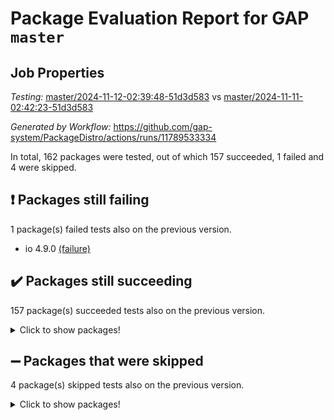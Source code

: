 # Package Evaluation Report for GAP `master`

## Job Properties

*Testing:* [master/2024-11-12-02:39:48-51d3d583](https://github.com/gap-system/PackageDistro/blob/data/reports/master/2024-11-12-02:39:48-51d3d583) vs [master/2024-11-11-02:42:23-51d3d583](https://github.com/gap-system/PackageDistro/blob/data/reports/master/2024-11-11-02:42:23-51d3d583)

*Generated by Workflow:* https://github.com/gap-system/PackageDistro/actions/runs/11789533334

In total, 162 packages were tested, out of which 157 succeeded, 1 failed and 4 were skipped.

## :exclamation: Packages still failing

1 package(s) failed tests also on the previous version.
- io 4.9.0 [(failure)](https://github.com/gap-system/PackageDistro/actions/runs/11789533334/job/32838660095)

## :heavy_check_mark: Packages still succeeding

157 package(s) succeeded tests also on the previous version.
<details><summary>Click to show packages!</summary>

- 4ti2interface 2023.02-04 [(success)](https://github.com/gap-system/PackageDistro/actions/runs/11789533334/job/32838639643)
- ace 5.6.2 [(success)](https://github.com/gap-system/PackageDistro/actions/runs/11789533334/job/32838643334)
- aclib 1.3.2 [(success)](https://github.com/gap-system/PackageDistro/actions/runs/11789533334/job/32838644041)
- agt 0.3.1 [(success)](https://github.com/gap-system/PackageDistro/actions/runs/11789533334/job/32838644517)
- alnuth 3.2.1 [(success)](https://github.com/gap-system/PackageDistro/actions/runs/11789533334/job/32838644807)
- anupq 3.3.1 [(success)](https://github.com/gap-system/PackageDistro/actions/runs/11789533334/job/32838645985)
- atlasrep 2.1.9 [(success)](https://github.com/gap-system/PackageDistro/actions/runs/11789533334/job/32838646858)
- autodoc 2023.06.19 [(success)](https://github.com/gap-system/PackageDistro/actions/runs/11789533334/job/32838647849)
- automata 1.16 [(success)](https://github.com/gap-system/PackageDistro/actions/runs/11789533334/job/32838648038)
- automgrp 1.3.2 [(success)](https://github.com/gap-system/PackageDistro/actions/runs/11789533334/job/32838648209)
- autpgrp 1.11 [(success)](https://github.com/gap-system/PackageDistro/actions/runs/11789533334/job/32838648412)
- cap 2024.10-08 [(success)](https://github.com/gap-system/PackageDistro/actions/runs/11789533334/job/32838648576)
- caratinterface 2.3.7 [(success)](https://github.com/gap-system/PackageDistro/actions/runs/11789533334/job/32838648751)
- cddinterface 2024.09.02 [(success)](https://github.com/gap-system/PackageDistro/actions/runs/11789533334/job/32838648940)
- circle 1.6.6 [(success)](https://github.com/gap-system/PackageDistro/actions/runs/11789533334/job/32838649113)
- classicpres 1.22 [(success)](https://github.com/gap-system/PackageDistro/actions/runs/11789533334/job/32838649321)
- cohomolo 1.6.11 [(success)](https://github.com/gap-system/PackageDistro/actions/runs/11789533334/job/32838649505)
- congruence 1.2.7 [(success)](https://github.com/gap-system/PackageDistro/actions/runs/11789533334/job/32838649677)
- corefreesub 0.6 [(success)](https://github.com/gap-system/PackageDistro/actions/runs/11789533334/job/32838649855)
- corelg 1.57 [(success)](https://github.com/gap-system/PackageDistro/actions/runs/11789533334/job/32838650059)
- crime 1.6 [(success)](https://github.com/gap-system/PackageDistro/actions/runs/11789533334/job/32838650255)
- crisp 1.4.6 [(success)](https://github.com/gap-system/PackageDistro/actions/runs/11789533334/job/32838650494)
- crypting 0.10.5 [(success)](https://github.com/gap-system/PackageDistro/actions/runs/11789533334/job/32838650694)
- cryst 4.1.27 [(success)](https://github.com/gap-system/PackageDistro/actions/runs/11789533334/job/32838650902)
- crystcat 1.1.10 [(success)](https://github.com/gap-system/PackageDistro/actions/runs/11789533334/job/32838651127)
- ctbllib 1.3.9 [(success)](https://github.com/gap-system/PackageDistro/actions/runs/11789533334/job/32838651347)
- cubefree 1.20 [(success)](https://github.com/gap-system/PackageDistro/actions/runs/11789533334/job/32838651535)
- curlinterface 2.4.0 [(success)](https://github.com/gap-system/PackageDistro/actions/runs/11789533334/job/32838651751)
- cvec 2.8.2 [(success)](https://github.com/gap-system/PackageDistro/actions/runs/11789533334/job/32838651981)
- datastructures 0.3.1 [(success)](https://github.com/gap-system/PackageDistro/actions/runs/11789533334/job/32838652177)
- deepthought 1.0.7 [(success)](https://github.com/gap-system/PackageDistro/actions/runs/11789533334/job/32838652363)
- design 1.8.2 [(success)](https://github.com/gap-system/PackageDistro/actions/runs/11789533334/job/32838652535)
- difsets 2.3.1 [(success)](https://github.com/gap-system/PackageDistro/actions/runs/11789533334/job/32838652754)
- digraphs 1.9.0 [(success)](https://github.com/gap-system/PackageDistro/actions/runs/11789533334/job/32838652972)
- edim 1.3.8 [(success)](https://github.com/gap-system/PackageDistro/actions/runs/11789533334/job/32838653258)
- example 4.3.4 [(success)](https://github.com/gap-system/PackageDistro/actions/runs/11789533334/job/32838653484)
- examplesforhomalg 2023.10-01 [(success)](https://github.com/gap-system/PackageDistro/actions/runs/11789533334/job/32838653679)
- factint 1.6.3 [(success)](https://github.com/gap-system/PackageDistro/actions/runs/11789533334/job/32838653857)
- ferret 1.0.14 [(success)](https://github.com/gap-system/PackageDistro/actions/runs/11789533334/job/32838654053)
- fga 1.5.0 [(success)](https://github.com/gap-system/PackageDistro/actions/runs/11789533334/job/32838654228)
- fining 1.5.6 [(success)](https://github.com/gap-system/PackageDistro/actions/runs/11789533334/job/32838654406)
- float 1.0.5 [(success)](https://github.com/gap-system/PackageDistro/actions/runs/11789533334/job/32838654613)
- format 1.4.4 [(success)](https://github.com/gap-system/PackageDistro/actions/runs/11789533334/job/32838654783)
- forms 1.2.12 [(success)](https://github.com/gap-system/PackageDistro/actions/runs/11789533334/job/32838654973)
- fplsa 1.2.6 [(success)](https://github.com/gap-system/PackageDistro/actions/runs/11789533334/job/32838655160)
- fr 2.4.13 [(success)](https://github.com/gap-system/PackageDistro/actions/runs/11789533334/job/32838655348)
- francy 2.0.3 [(success)](https://github.com/gap-system/PackageDistro/actions/runs/11789533334/job/32838655550)
- fwtree 1.3 [(success)](https://github.com/gap-system/PackageDistro/actions/runs/11789533334/job/32838655744)
- gapdoc 1.6.7 [(success)](https://github.com/gap-system/PackageDistro/actions/runs/11789533334/job/32838655959)
- gauss 2023.08-01 [(success)](https://github.com/gap-system/PackageDistro/actions/runs/11789533334/job/32838656134)
- gaussforhomalg 2024.08-01 [(success)](https://github.com/gap-system/PackageDistro/actions/runs/11789533334/job/32838656306)
- gbnp 1.1.0 [(success)](https://github.com/gap-system/PackageDistro/actions/runs/11789533334/job/32838656475)
- generalizedmorphismsforcap 2024.09-03 [(success)](https://github.com/gap-system/PackageDistro/actions/runs/11789533334/job/32838656651)
- genss 1.6.9 [(success)](https://github.com/gap-system/PackageDistro/actions/runs/11789533334/job/32838656837)
- gradedmodules 2024.01-01 [(success)](https://github.com/gap-system/PackageDistro/actions/runs/11789533334/job/32838657032)
- gradedringforhomalg 2024.07-01 [(success)](https://github.com/gap-system/PackageDistro/actions/runs/11789533334/job/32838657236)
- grape 4.9.2 [(success)](https://github.com/gap-system/PackageDistro/actions/runs/11789533334/job/32838657433)
- groupoids 1.76 [(success)](https://github.com/gap-system/PackageDistro/actions/runs/11789533334/job/32838657598)
- grpconst 2.6.5 [(success)](https://github.com/gap-system/PackageDistro/actions/runs/11789533334/job/32838657760)
- guarana 0.96.3 [(success)](https://github.com/gap-system/PackageDistro/actions/runs/11789533334/job/32838657950)
- guava 3.19 [(success)](https://github.com/gap-system/PackageDistro/actions/runs/11789533334/job/32838658134)
- hap 1.66 [(success)](https://github.com/gap-system/PackageDistro/actions/runs/11789533334/job/32838658284)
- hapcryst 0.1.15 [(success)](https://github.com/gap-system/PackageDistro/actions/runs/11789533334/job/32838658492)
- hecke 1.5.4 [(success)](https://github.com/gap-system/PackageDistro/actions/runs/11789533334/job/32838658699)
- help 4.0 [(success)](https://github.com/gap-system/PackageDistro/actions/runs/11789533334/job/32838658891)
- homalg 2024.01-01 [(success)](https://github.com/gap-system/PackageDistro/actions/runs/11789533334/job/32838659068)
- homalgtocas 2023.11-01 [(success)](https://github.com/gap-system/PackageDistro/actions/runs/11789533334/job/32838659229)
- idrel 2.48 [(success)](https://github.com/gap-system/PackageDistro/actions/runs/11789533334/job/32838659480)
- images 1.3.3 [(success)](https://github.com/gap-system/PackageDistro/actions/runs/11789533334/job/32838659723)
- intpic 0.4.0 [(success)](https://github.com/gap-system/PackageDistro/actions/runs/11789533334/job/32838659914)
- io_forhomalg 2023.02-04 [(success)](https://github.com/gap-system/PackageDistro/actions/runs/11789533334/job/32838660273)
- irredsol 1.4.4 [(success)](https://github.com/gap-system/PackageDistro/actions/runs/11789533334/job/32838660441)
- json 2.2.2 [(success)](https://github.com/gap-system/PackageDistro/actions/runs/11789533334/job/32838660594)
- jupyterkernel 1.5.1 [(success)](https://github.com/gap-system/PackageDistro/actions/runs/11789533334/job/32838660740)
- jupyterviz 1.5.6 [(success)](https://github.com/gap-system/PackageDistro/actions/runs/11789533334/job/32838660903)
- kan 1.37 [(success)](https://github.com/gap-system/PackageDistro/actions/runs/11789533334/job/32838661041)
- kbmag 1.5.11 [(success)](https://github.com/gap-system/PackageDistro/actions/runs/11789533334/job/32838661195)
- laguna 3.9.7 [(success)](https://github.com/gap-system/PackageDistro/actions/runs/11789533334/job/32838661344)
- liealgdb 2.2.1 [(success)](https://github.com/gap-system/PackageDistro/actions/runs/11789533334/job/32838661558)
- liepring 2.9.1 [(success)](https://github.com/gap-system/PackageDistro/actions/runs/11789533334/job/32838661687)
- liering 2.4.2 [(success)](https://github.com/gap-system/PackageDistro/actions/runs/11789533334/job/32838661846)
- linearalgebraforcap 2024.10-01 [(success)](https://github.com/gap-system/PackageDistro/actions/runs/11789533334/job/32838662008)
- lins 0.9 [(success)](https://github.com/gap-system/PackageDistro/actions/runs/11789533334/job/32838662150)
- localizeringforhomalg 2023.10-01 [(success)](https://github.com/gap-system/PackageDistro/actions/runs/11789533334/job/32838662301)
- loops 3.4.4 [(success)](https://github.com/gap-system/PackageDistro/actions/runs/11789533334/job/32838662496)
- lpres 1.1.1 [(success)](https://github.com/gap-system/PackageDistro/actions/runs/11789533334/job/32838662644)
- majoranaalgebras 1.5.2 [(success)](https://github.com/gap-system/PackageDistro/actions/runs/11789533334/job/32838662803)
- mapclass 1.4.6 [(success)](https://github.com/gap-system/PackageDistro/actions/runs/11789533334/job/32838662992)
- matgrp 0.71 [(success)](https://github.com/gap-system/PackageDistro/actions/runs/11789533334/job/32838663142)
- matricesforhomalg 2024.08-05 [(success)](https://github.com/gap-system/PackageDistro/actions/runs/11789533334/job/32838663276)
- modisom 3.0.0 [(success)](https://github.com/gap-system/PackageDistro/actions/runs/11789533334/job/32838663416)
- modulepresentationsforcap 2024.09-02 [(success)](https://github.com/gap-system/PackageDistro/actions/runs/11789533334/job/32838663594)
- modules 2024.01-01 [(success)](https://github.com/gap-system/PackageDistro/actions/runs/11789533334/job/32838663764)
- monoidalcategories 2024.09-05 [(success)](https://github.com/gap-system/PackageDistro/actions/runs/11789533334/job/32838664021)
- nconvex 2022.09-01 [(success)](https://github.com/gap-system/PackageDistro/actions/runs/11789533334/job/32838664255)
- nilmat 1.4.2 [(success)](https://github.com/gap-system/PackageDistro/actions/runs/11789533334/job/32838664435)
- nock 1.5 [(success)](https://github.com/gap-system/PackageDistro/actions/runs/11789533334/job/32838664629)
- normalizinterface 1.3.7 [(success)](https://github.com/gap-system/PackageDistro/actions/runs/11789533334/job/32838664805)
- nq 2.5.11 [(success)](https://github.com/gap-system/PackageDistro/actions/runs/11789533334/job/32838665023)
- numericalsgps 1.4.0 [(success)](https://github.com/gap-system/PackageDistro/actions/runs/11789533334/job/32838665213)
- openmath 11.5.3 [(success)](https://github.com/gap-system/PackageDistro/actions/runs/11789533334/job/32838665454)
- orb 4.9.1 [(success)](https://github.com/gap-system/PackageDistro/actions/runs/11789533334/job/32838665673)
- packagemanager 1.6 [(success)](https://github.com/gap-system/PackageDistro/actions/runs/11789533334/job/32838665891)
- patternclass 2.4.5 [(success)](https://github.com/gap-system/PackageDistro/actions/runs/11789533334/job/32838666092)
- permut 2.0.5 [(success)](https://github.com/gap-system/PackageDistro/actions/runs/11789533334/job/32838666318)
- polenta 1.3.10 [(success)](https://github.com/gap-system/PackageDistro/actions/runs/11789533334/job/32838666575)
- polymaking 0.8.7 [(success)](https://github.com/gap-system/PackageDistro/actions/runs/11789533334/job/32838666762)
- primgrp 3.4.4 [(success)](https://github.com/gap-system/PackageDistro/actions/runs/11789533334/job/32838667052)
- profiling 2.6.0 [(success)](https://github.com/gap-system/PackageDistro/actions/runs/11789533334/job/32838667241)
- qdistrnd 0.9.4 [(success)](https://github.com/gap-system/PackageDistro/actions/runs/11789533334/job/32838667436)
- qpa 1.35 [(success)](https://github.com/gap-system/PackageDistro/actions/runs/11789533334/job/32838667621)
- quagroup 1.8.4 [(success)](https://github.com/gap-system/PackageDistro/actions/runs/11789533334/job/32838667826)
- radiroot 2.9 [(success)](https://github.com/gap-system/PackageDistro/actions/runs/11789533334/job/32838668054)
- rcwa 4.7.1 [(success)](https://github.com/gap-system/PackageDistro/actions/runs/11789533334/job/32838668267)
- rds 1.8 [(success)](https://github.com/gap-system/PackageDistro/actions/runs/11789533334/job/32838668532)
- recog 1.4.3 [(success)](https://github.com/gap-system/PackageDistro/actions/runs/11789533334/job/32838668739)
- repndecomp 1.3.0 [(success)](https://github.com/gap-system/PackageDistro/actions/runs/11789533334/job/32838668897)
- repsn 3.1.2 [(success)](https://github.com/gap-system/PackageDistro/actions/runs/11789533334/job/32838669088)
- resclasses 4.7.3 [(success)](https://github.com/gap-system/PackageDistro/actions/runs/11789533334/job/32838669269)
- ringsforhomalg 2024.06-01 [(success)](https://github.com/gap-system/PackageDistro/actions/runs/11789533334/job/32838669432)
- sco 2023.08-01 [(success)](https://github.com/gap-system/PackageDistro/actions/runs/11789533334/job/32838669602)
- scscp 2.4.3 [(success)](https://github.com/gap-system/PackageDistro/actions/runs/11789533334/job/32838669801)
- semigroups 5.4.0 [(success)](https://github.com/gap-system/PackageDistro/actions/runs/11789533334/job/32838670001)
- sglppow 2.4 [(success)](https://github.com/gap-system/PackageDistro/actions/runs/11789533334/job/32838670168)
- sgpviz 0.999.6 [(success)](https://github.com/gap-system/PackageDistro/actions/runs/11789533334/job/32838670478)
- simpcomp 2.1.14 [(success)](https://github.com/gap-system/PackageDistro/actions/runs/11789533334/job/32838670843)
- singular 2024.06.03 [(success)](https://github.com/gap-system/PackageDistro/actions/runs/11789533334/job/32838671073)
- sl2reps 1.1 [(success)](https://github.com/gap-system/PackageDistro/actions/runs/11789533334/job/32838671279)
- sla 1.6.2 [(success)](https://github.com/gap-system/PackageDistro/actions/runs/11789533334/job/32838671468)
- smallantimagmas 0.2.12 [(success)](https://github.com/gap-system/PackageDistro/actions/runs/11789533334/job/32838671649)
- smallgrp 1.5.4 [(success)](https://github.com/gap-system/PackageDistro/actions/runs/11789533334/job/32838671824)
- smallsemi 0.7.1 [(success)](https://github.com/gap-system/PackageDistro/actions/runs/11789533334/job/32838672024)
- sonata 2.9.6 [(success)](https://github.com/gap-system/PackageDistro/actions/runs/11789533334/job/32838672250)
- sophus 1.27 [(success)](https://github.com/gap-system/PackageDistro/actions/runs/11789533334/job/32838672450)
- sotgrps 1.3 [(success)](https://github.com/gap-system/PackageDistro/actions/runs/11789533334/job/32838672698)
- spinsym 1.5.2 [(success)](https://github.com/gap-system/PackageDistro/actions/runs/11789533334/job/32838673045)
- standardff 1.0 [(success)](https://github.com/gap-system/PackageDistro/actions/runs/11789533334/job/32838673284)
- symbcompcc 1.3.2 [(success)](https://github.com/gap-system/PackageDistro/actions/runs/11789533334/job/32838673483)
- thelma 1.3 [(success)](https://github.com/gap-system/PackageDistro/actions/runs/11789533334/job/32838673683)
- tomlib 1.2.11 [(success)](https://github.com/gap-system/PackageDistro/actions/runs/11789533334/job/32838673963)
- toolsforhomalg 2024.09-01 [(success)](https://github.com/gap-system/PackageDistro/actions/runs/11789533334/job/32838674240)
- toric 1.9.6 [(success)](https://github.com/gap-system/PackageDistro/actions/runs/11789533334/job/32838674472)
- toricvarieties 2022.07.13 [(success)](https://github.com/gap-system/PackageDistro/actions/runs/11789533334/job/32838674742)
- transgrp 3.6.5 [(success)](https://github.com/gap-system/PackageDistro/actions/runs/11789533334/job/32838675023)
- typeset 1.2.2 [(success)](https://github.com/gap-system/PackageDistro/actions/runs/11789533334/job/32838675282)
- ugaly 4.1.3 [(success)](https://github.com/gap-system/PackageDistro/actions/runs/11789533334/job/32838675535)
- unipot 1.6 [(success)](https://github.com/gap-system/PackageDistro/actions/runs/11789533334/job/32838675755)
- unitlib 4.2.0 [(success)](https://github.com/gap-system/PackageDistro/actions/runs/11789533334/job/32838676013)
- utils 0.85 [(success)](https://github.com/gap-system/PackageDistro/actions/runs/11789533334/job/32838676337)
- uuid 0.7 [(success)](https://github.com/gap-system/PackageDistro/actions/runs/11789533334/job/32838676595)
- walrus 0.9991 [(success)](https://github.com/gap-system/PackageDistro/actions/runs/11789533334/job/32838676903)
- wedderga 4.10.5 [(success)](https://github.com/gap-system/PackageDistro/actions/runs/11789533334/job/32838677097)
- wpe 0.8 [(success)](https://github.com/gap-system/PackageDistro/actions/runs/11789533334/job/32838677315)
- xmod 2.92 [(success)](https://github.com/gap-system/PackageDistro/actions/runs/11789533334/job/32838677516)
- xmodalg 1.23 [(success)](https://github.com/gap-system/PackageDistro/actions/runs/11789533334/job/32838677700)
- yangbaxter 0.10.6 [(success)](https://github.com/gap-system/PackageDistro/actions/runs/11789533334/job/32838677956)
- zeromqinterface 0.16 [(success)](https://github.com/gap-system/PackageDistro/actions/runs/11789533334/job/32838678202)
</details>

## :heavy_minus_sign: Packages that were skipped

4 package(s) skipped tests also on the previous version.
<details><summary>Click to show packages!</summary>

- browse 1.8.21 [(skipped)](https://github.com/gap-system/PackageDistro/actions/runs/11789533334/job/32838431297)
- itc 1.5.1 [(skipped)](https://github.com/gap-system/PackageDistro/actions/runs/11789533334/job/32838431297)
- polycyclic 2.16 [(skipped)](https://github.com/gap-system/PackageDistro/actions/runs/11789533334/job/32838431297)
- xgap 4.32 [(skipped)](https://github.com/gap-system/PackageDistro/actions/runs/11789533334/job/32838431297)
</details>

